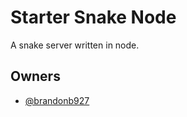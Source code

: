 Starter Snake Node
===

A snake server written in node.

## Owners

- [@brandonb927](https://github.com/brandonb927)

